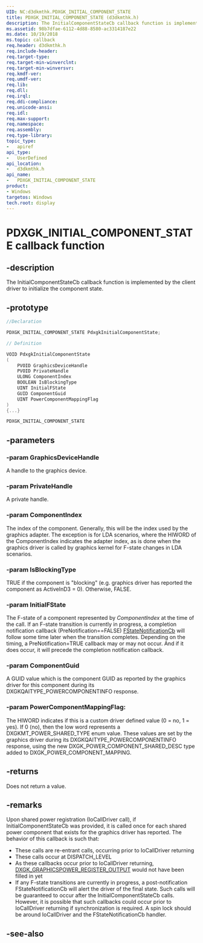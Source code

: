 ```yaml
---
UID: NC:d3dkmthk.PDXGK_INITIAL_COMPONENT_STATE
title: PDXGK_INITIAL_COMPONENT_STATE (d3dkmthk.h)
description: The InitialComponentStateCb callback function is implemented by the client driver to initialize the component state.
ms.assetid: 98b7dfae-6112-4d88-8580-ac3314187e22
ms.date: 10/19/2018
ms.topic: callback
req.header: d3dkmthk.h
req.include-header:
req.target-type:
req.target-min-winverclnt:
req.target-min-winversvr:
req.kmdf-ver:
req.umdf-ver:
req.lib:
req.dll:
req.irql:
req.ddi-compliance:
req.unicode-ansi:
req.idl:
req.max-support:
req.namespace:
req.assembly:
req.type-library:
topic_type:
-	apiref
api_type:
-	UserDefined
api_location:
-	d3dkmthk.h
api_name:
-	PDXGK_INITIAL_COMPONENT_STATE
product: 
- Windows
targetos: Windows
tech.root: display
---
```


# PDXGK_INITIAL_COMPONENT_STATE callback function

## -description

The InitialComponentStateCb callback function is implemented by the client driver to initialize the component state.

## -prototype

```cpp
//Declaration

PDXGK_INITIAL_COMPONENT_STATE PdxgkInitialComponentState;

// Definition

VOID PdxgkInitialComponentState
(
	PVOID GraphicsDeviceHandle
	PVOID PrivateHandle
	ULONG ComponentIndex
	BOOLEAN IsBlockingType
	UINT InitialFState
	GUID ComponentGuid
	UINT PowerComponentMappingFlag
)
{...}

PDXGK_INITIAL_COMPONENT_STATE


```

## -parameters

### -param GraphicsDeviceHandle

A handle to the graphics device.

### -param PrivateHandle

A private handle.

### -param ComponentIndex

The index of the component. Generally, this will be the index used by the graphics adapter. The exception is for LDA scenarios, where the HIWORD of the ComponentIndex indicates the adapter index, as is done when the graphics driver is called by graphics kernel for F-state changes in LDA scenarios.

### -param IsBlockingType

TRUE if the component is "blocking" (e.g. graphics driver has reported the component as ActiveInD3 = 0). Otherwise, FALSE.

### -param InitialFState

The F-state of a component represented by *ComponentIndex* at the time of the call. If an F-state transition is currently in progress, a completion notification callback (PreNotification==FALSE) [FStateNotificationCb](../d3dkmthk/nc-d3dkmthk-pdxgk_fstate_notification.md) will follow some time later when the transition completes. Depending on the timing, a PreNotification=TRUE callback may or may not occur. And if it does occur, it will precede the completion notification callback.

### -param ComponentGuid

A GUID value which is the component GUID as reported by the graphics driver for this component during its DXGKQAITYPE_POWERCOMPONENTINFO response.

### -param PowerComponentMappingFlag:

The HIWORD indicates if this is a custom driver defined value (0 = no, 1 = yes). If 0 (no), then the low word represents a DXGKMT_POWER_SHARED_TYPE enum value. These values are set by the graphics driver during its DXGKQAITYPE_POWERCOMPONENTINFO response, using the new DXGK_POWER_COMPONENT_SHARED_DESC type added to DXGK_POWER_COMPONENT_MAPPING.

## -returns

Does not return a value.

## -remarks


Upon shared power registration (IoCallDriver call), if InitialComponentStateCb was provided, it is called once for each shared power component that exists for the graphics driver has reported. The behavior of this callback is such that:

* These calls are re-entrant calls, occurring prior to IoCallDriver returning
* These calls occur at DISPATCH_LEVEL
* As these callbacks occur prior to IoCallDriver returning, [DXGK_GRAPHICSPOWER_REGISTER_OUTPUT](../d3dkmthk/ns-d3dkmthk-_dxgk_graphicspower_register_output.md) would not have been filled in yet
* If any F-state transitions are currently in progress, a post-notification FStateNotificationCb will alert the driver of the final state. Such calls will be guaranteed to occur after the InitialComponentStateCb calls. However, it is possible that such callbacks could occur prior to IoCallDriver returning if synchronization is required. A spin lock should be around IoCallDriver and the FStateNotificationCb handler.

## -see-also
